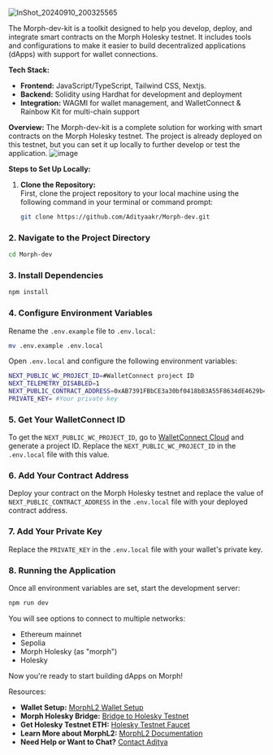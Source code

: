 
![InShot_20240910_200325565](https://github.com/user-attachments/assets/4aac4095-0902-4d8a-b37e-36f09c2993ae)

The Morph-dev-kit is a toolkit designed to help you develop, deploy, and integrate smart contracts on the Morph Holesky testnet. It includes tools and configurations to make it easier to build decentralized applications (dApps) with support for wallet connections.

**Tech Stack:**
- **Frontend:** JavaScript/TypeScript, Tailwind CSS, Nextjs.
- **Backend:** Solidity using Hardhat for development and deployment
- **Integration:** WAGMI for wallet management, and WalletConnect & Rainbow Kit for multi-chain support

**Overview:**
The Morph-dev-kit is a complete solution for working with smart contracts on the Morph Holesky testnet. The project is already deployed on this testnet, but you can set it up locally to further develop or test the application.
![image](https://github.com/user-attachments/assets/fec756f6-6ca9-4d86-8a7e-4868473a19d6)


**Steps to Set Up Locally:**

1. **Clone the Repository:**  
   First, clone the project repository to your local machine using the following command in your terminal or command prompt:

   ```bash
   git clone https://github.com/Adityaakr/Morph-dev.git
   ```

### 2. Navigate to the Project Directory

```bash
cd Morph-dev
```

### 3. Install Dependencies

```bash
npm install
```

### 4. Configure Environment Variables

Rename the `.env.example` file to `.env.local`:

```bash
mv .env.example .env.local
```

Open `.env.local` and configure the following environment variables:

```bash
NEXT_PUBLIC_WC_PROJECT_ID=#WalletConnect project ID
NEXT_TELEMETRY_DISABLED=1
NEXT_PUBLIC_CONTRACT_ADDRESS=0xAB7391FBbCE3a30bf0418bB3A55F8634dE4629b4 # Add your contract address here
PRIVATE_KEY= #Your private key
```

### 5. Get Your WalletConnect ID

To get the `NEXT_PUBLIC_WC_PROJECT_ID`, go to [WalletConnect Cloud](https://walletconnect.com/cloud) and generate a project ID. Replace the `NEXT_PUBLIC_WC_PROJECT_ID` in the `.env.local` file with this value.

### 6. Add Your Contract Address

Deploy your contract on the Morph Holesky testnet and replace the value of `NEXT_PUBLIC_CONTRACT_ADDRESS` in the `.env.local` file with your deployed contract address.

### 7. Add Your Private Key

Replace the `PRIVATE_KEY` in the `.env.local` file with your wallet's private key.

### 8. Running the Application

Once all environment variables are set, start the development server:

```bash
npm run dev
```

You will see options to connect to multiple networks:
- Ethereum mainnet
- Sepolia
- Morph Holesky (as "morph")
- Holesky

Now you're ready to start building dApps on Morph!

Resources:

- **Wallet Setup:** [MorphL2 Wallet Setup](https://docs.morphl2.io/docs/quick-start/wallet-setup/)
- **Morph Holesky Bridge:** [Bridge to Holesky Testnet](https://bridge-holesky.morphl2.io/)
- **Get Holesky Testnet ETH:** [Holesky Testnet Faucet](https://cloud.google.com/application/web3/faucet/ethereum/holesky)
- **Learn More about MorphL2:** [MorphL2 Documentation](https://docs.morphl2.io/)
- **Need Help or Want to Chat?** [Contact Aditya](https://twitter.com/adityakrx)

